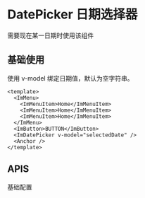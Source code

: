 # DatePicker 日期选择器

需要现在某一日期时使用该组件

<script setup lang="ts">
import { ref, watch } from 'vue';
const selectedDate = ref('');
</script>

## 基础使用
 
使用 v-model 绑定日期值，默认为空字符串。


<ImDatePicker v-model="selectedDate" />

```vue
<template>
  <ImMenu>
    <ImMenuItem>Home</ImMenuItem>
    <ImMenuItem>Home</ImMenuItem>
    <ImMenuItem>Home</ImMenuItem>
  </ImMenu>
  <ImButton>BUTTON</ImButton>
  <ImDatePicker v-model="selectedDate" />
  <Anchor />
</template>
```

## APIS

基础配置
